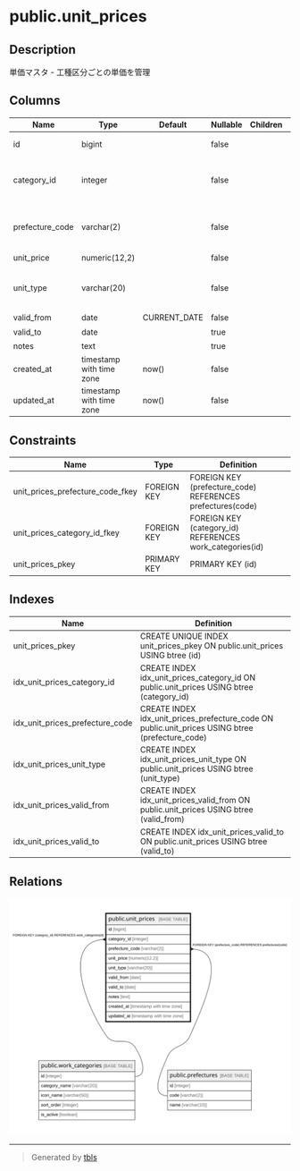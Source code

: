 # public.unit_prices

## Description

単価マスタ - 工種区分ごとの単価を管理

## Columns

| Name | Type | Default | Nullable | Children | Parents | Comment |
| ---- | ---- | ------- | -------- | -------- | ------- | ------- |
| id | bigint |  | false |  |  | 単価ID（主キー、自動掲番） |
| category_id | integer |  | false |  | [public.work_categories](public.work_categories.md) | 工種区分ID（外部キー、work_categoriesテーブルのID） |
| prefecture_code | varchar(2) |  | false |  | [public.prefectures](public.prefectures.md) | 都道府県コード（外部キー、prefecturesテーブルのコード） |
| unit_price | numeric(12,2) |  | false |  |  | 単価（円） |
| unit_type | varchar(20) |  | false |  |  | 単位タイプ（"per_meter", "per_sqm", "per_unit"） |
| valid_from | date | CURRENT_DATE | false |  |  | 有効開始日 |
| valid_to | date |  | true |  |  | 有効終了日 |
| notes | text |  | true |  |  | 備考 |
| created_at | timestamp with time zone | now() | false |  |  | 作成日時 |
| updated_at | timestamp with time zone | now() | false |  |  | 更新日時 |

## Constraints

| Name | Type | Definition |
| ---- | ---- | ---------- |
| unit_prices_prefecture_code_fkey | FOREIGN KEY | FOREIGN KEY (prefecture_code) REFERENCES prefectures(code) |
| unit_prices_category_id_fkey | FOREIGN KEY | FOREIGN KEY (category_id) REFERENCES work_categories(id) |
| unit_prices_pkey | PRIMARY KEY | PRIMARY KEY (id) |

## Indexes

| Name | Definition |
| ---- | ---------- |
| unit_prices_pkey | CREATE UNIQUE INDEX unit_prices_pkey ON public.unit_prices USING btree (id) |
| idx_unit_prices_category_id | CREATE INDEX idx_unit_prices_category_id ON public.unit_prices USING btree (category_id) |
| idx_unit_prices_prefecture_code | CREATE INDEX idx_unit_prices_prefecture_code ON public.unit_prices USING btree (prefecture_code) |
| idx_unit_prices_unit_type | CREATE INDEX idx_unit_prices_unit_type ON public.unit_prices USING btree (unit_type) |
| idx_unit_prices_valid_from | CREATE INDEX idx_unit_prices_valid_from ON public.unit_prices USING btree (valid_from) |
| idx_unit_prices_valid_to | CREATE INDEX idx_unit_prices_valid_to ON public.unit_prices USING btree (valid_to) |

## Relations

![er](public.unit_prices.svg)

---

> Generated by [tbls](https://github.com/k1LoW/tbls)
